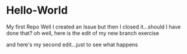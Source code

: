 # Hello-World
My first Repo
Well I created an Issue but then I closed it...should I have done that?
oh well, here is the edit of my new branch exercise

and here's my second edit...just to see what happens
